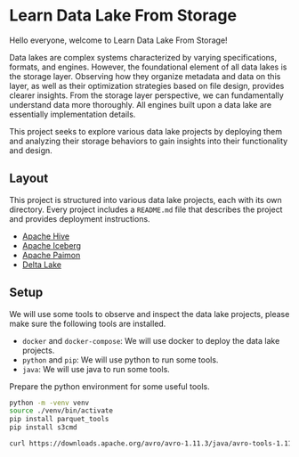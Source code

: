 # Learn Data Lake From Storage

Hello everyone, welcome to Learn Data Lake From Storage! 

Data lakes are complex systems characterized by varying specifications, formats, and engines. However, the foundational element of all data lakes is the storage layer. Observing how they organize metadata and data on this layer, as well as their optimization strategies based on file design, provides clearer insights. From the storage layer perspective, we can fundamentally understand data more thoroughly. All engines built upon a data lake are essentially implementation details. 

This project seeks to explore various data lake projects by deploying them and analyzing their storage behaviors to gain insights into their functionality and design.

## Layout

This project is structured into various data lake projects, each with its own directory. Every project includes a `README.md` file that describes the project and provides deployment instructions.

- [Apache Hive](./apache-hive)
- [Apache Iceberg](./apache-iceberg)
- [Apache Paimon](./apache-paimon)
- [Delta Lake](./delta-lake)

## Setup

We will use some tools to observe and inspect the data lake projects, please make sure the following tools are installed.

- `docker` and `docker-compose`: We will use docker to deploy the data lake projects.
- `python` and `pip`: We will use python to run some tools.
- `java`: We will use java to run some tools.

Prepare the python environment for some useful tools.

```bash
python -m -venv venv
source ./venv/bin/activate
pip install parquet_tools
pip install s3cmd

curl https://downloads.apache.org/avro/avro-1.11.3/java/avro-tools-1.11.3.jar -O ./tools/avro-tools-1.11.3.jar
```
